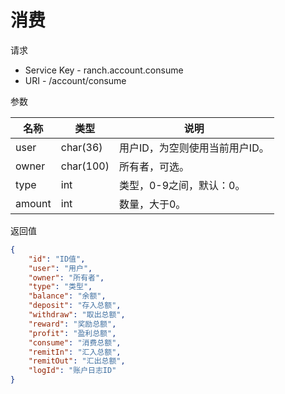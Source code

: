 # 消费

请求
- Service Key - ranch.account.consume
- URI - /account/consume

参数

|名称|类型|说明|
|---|---|---|
|user|char(36)|用户ID，为空则使用当前用户ID。|
|owner|char(100)|所有者，可选。|
|type|int|类型，0-9之间，默认：0。|
|amount|int|数量，大于0。|

返回值
```json
{
    "id": "ID值",
    "user": "用户",
    "owner": "所有者",
    "type": "类型",
    "balance": "余额",
    "deposit": "存入总额",
    "withdraw": "取出总额",
    "reward": "奖励总额",
    "profit": "盈利总额",
    "consume": "消费总额",
    "remitIn": "汇入总额",
    "remitOut": "汇出总额",
    "logId": "账户日志ID"
}
```
